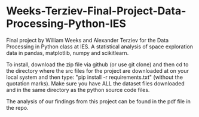 # Weeks-Terziev-Final-Project-Data-Processing-Python-IES
Final project by William Weeks and Alexander Terziev for the Data Processing in Python class at IES. A statistical analysis of space exploration data in pandas, matplotlib, numpy and scikitlearn.

To install, download the zip file via github (or use git clone) and then cd to the directory where the src files for the project are downloaded at on your local system and then type: "pip install -r requirements.txt" (without the quotation marks). Make sure you have ALL the dataset files downloaded and in the same directory as the python source code files. 

The analysis of our findings from this project can be found in the pdf file in the repo. 
